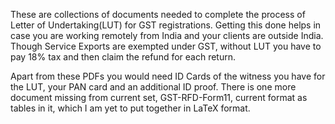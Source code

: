 These are collections of documents needed to complete the process of
Letter of Undertaking(LUT) for GST registrations. Getting this done
helps in case you are working remotely from India and your clients are
outside India. Though Service Exports are exempted under GST, without
LUT you have to pay 18% tax and then claim the refund for each
return. 

Apart from these PDFs you would need ID Cards of the witness you have
for the LUT, your PAN card and an additional ID proof. There is one
more document missing from current set, GST-RFD-Form11, current format
as tables in it, which I am yet to put together in LaTeX format.